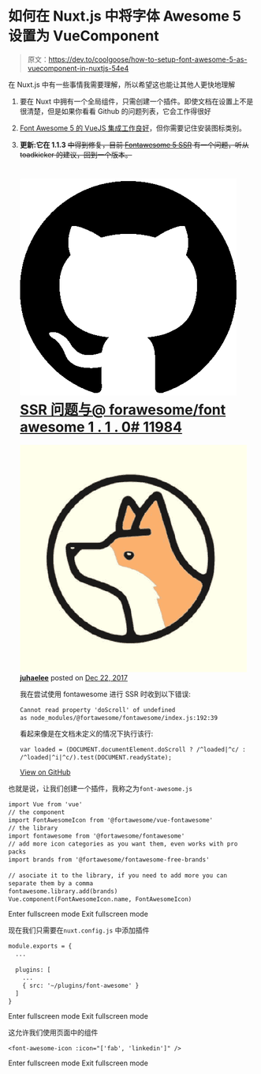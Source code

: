 # 如何在 Nuxt.js 中将字体 Awesome 5 设置为 VueComponent

> 原文：<https://dev.to/coolgoose/how-to-setup-font-awesome-5-as-vuecomponent-in-nuxtjs-54e4>

在 Nuxt.js 中有一些事情我需要理解，所以希望这也能让其他人更快地理解

1.  要在 Nuxt 中拥有一个全局组件，只需创建一个插件。即使文档在设置上不是很清楚，但是如果你看看 Github 的问题列表，它会工作得很好

2.  [Font Awesome 5 的 VueJS 集成工作良好](https://github.com/FortAwesome/vue-fontawesome)，但你需要记住安装图标类别。

3.  **更新:它在 1.1.3** ~~中得到修复，目前 [Fontawesome 5 SSR](https://github.com/FortAwesome/Font-Awesome/issues/11984) 有一个问题，听从 toadkicker 的建议，回到一个版本。~~

    # [![GitHub logo](img/292a238c61c5611a7f4d07a21d9e8e0a.png)  SSR 问题与@ forawesome/font awesome 1 . 1 . 0# 11984](https://github.com/FortAwesome/Font-Awesome/issues/11984)

    [![juhaelee avatar](img/61bb408454c7d223f67728e031dcceb6.png)](https://github.com/juhaelee) **[juhaelee](https://github.com/juhaelee)** posted on [<time datetime="2017-12-22T07:10:45Z">Dec 22, 2017</time>](https://github.com/FortAwesome/Font-Awesome/issues/11984)

    我在尝试使用 fontawesome 进行 SSR 时收到以下错误:

    ```
    Cannot read property 'doScroll' of undefined
    as node_modules/@fortawesome/fontawesome/index.js:192:39 
    ```

    看起来像是在文档未定义的情况下执行该行:

    ```
    var loaded = (DOCUMENT.documentElement.doScroll ? /^loaded|^c/ : /^loaded|^i|^c/).test(DOCUMENT.readyState); 
    ```

    [View on GitHub](https://github.com/FortAwesome/Font-Awesome/issues/11984)

也就是说，让我们创建一个插件，我称之为`font-awesome.js`

```
import Vue from 'vue'
// the component
import FontAwesomeIcon from '@fortawesome/vue-fontawesome'
// the library
import fontawesome from '@fortawesome/fontawesome'
// add more icon categories as you want them, even works with pro packs
import brands from '@fortawesome/fontawesome-free-brands'

// asociate it to the library, if you need to add more you can separate them by a comma
fontawesome.library.add(brands)
Vue.component(FontAwesomeIcon.name, FontAwesomeIcon) 
```

Enter fullscreen mode Exit fullscreen mode

现在我们只需要在`nuxt.config.js`
中添加插件

```
module.exports = { 
  ...

  plugins: [
    ...
    { src: '~/plugins/font-awesome' }
  ]
} 
```

Enter fullscreen mode Exit fullscreen mode

这允许我们使用页面中的组件

```
<font-awesome-icon :icon="['fab', 'linkedin']" /> 
```

Enter fullscreen mode Exit fullscreen mode